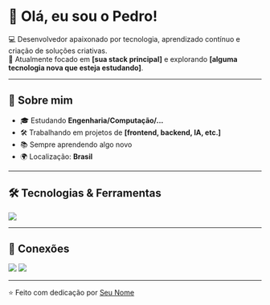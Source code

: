 # 👋 Olá, eu sou o Pedro!

💻 Desenvolvedor apaixonado por tecnologia, aprendizado contínuo e criação de soluções criativas.  
🎯 Atualmente focado em **[sua stack principal]** e explorando **[alguma tecnologia nova que esteja estudando]**.

---

## 🚀 Sobre mim
- 🎓 Estudando **Engenharia/Computação/...**
- 🛠️ Trabalhando em projetos de **[frontend, backend, IA, etc.]**
- 📚 Sempre aprendendo algo novo
- 🌍 Localização: **Brasil**

---

## 🛠️ Tecnologias & Ferramentas
<p align="left">
  <img src="https://skillicons.dev/icons?i=html,css,js,ts,react,vue,python,java,c,cpp,nodejs,express,tailwind,git,github,vscode,figma" />
</p>

---

## 🔗 Conexões
<p align="left">
  <a href="www.linkedin.com/in/pedro-mattar-ba0888281" target="_blank"><img src="https://img.shields.io/badge/LinkedIn-0077B5?style=for-the-badge&logo=linkedin&logoColor=white"/></a>
  <a href="pedro.mattar26@gmail.com" target="_blank"><img src="https://img.shields.io/badge/Gmail-D14836?style=for-the-badge&logo=gmail&logoColor=white"/></a>
</p>

---

⭐️ Feito com dedicação por [Seu Nome](https://github.com/SeuUser)

